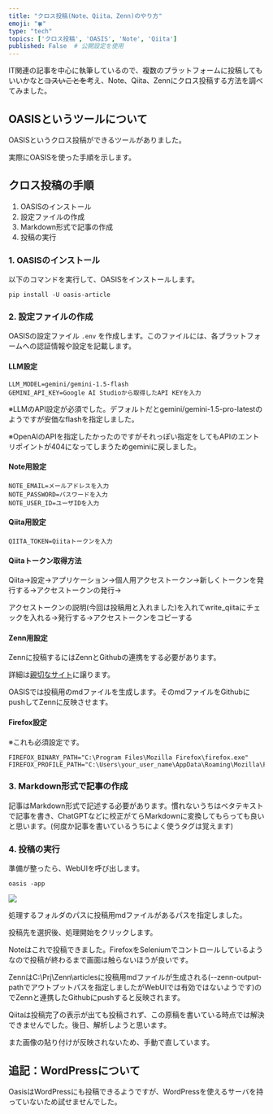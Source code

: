 ```yaml
---
title: "クロス投稿(Note、Qiita、Zenn)のやり方"
emoji: "🍀"
type: "tech"
topics: ['クロス投稿', 'OASIS', 'Note', 'Qiita']
published: False  # 公開設定を使用
---
```


IT関連の記事を中心に執筆しているので、複数のプラットフォームに投稿してもいいかなと~~コスいことを~~考え、Note、Qiita、Zennにクロス投稿する方法を調べてみました。

## OASISというツールについて

OASISというクロス投稿ができるツールがありました。

実際にOASISを使った手順を示します。

## クロス投稿の手順

1. OASISのインストール
2. 設定ファイルの作成
3. Markdown形式で記事の作成
4. 投稿の実行

### 1. OASISのインストール

以下のコマンドを実行して、OASISをインストールします。

```
pip install -U oasis-article
```

### 2. 設定ファイルの作成

OASISの設定ファイル `.env` を作成します。このファイルには、各プラットフォームへの認証情報や設定を記載します。

#### LLM設定

```
LLM_MODEL=gemini/gemini-1.5-flash
GEMINI_API_KEY=Google AI Studioから取得したAPI KEYを入力
```

※LLMのAPI設定が必須でした。デフォルトだとgemini/gemini-1.5-pro-latestのようですが安価なflashを指定しました。

※OpenAIのAPIを指定したかったのですがそれっぽい指定をしてもAPIのエントリポイントが404になってしまうためgeminiに戻しました。


#### Note用設定

```
NOTE_EMAIL=メールアドレスを入力
NOTE_PASSWORD=パスワードを入力
NOTE_USER_ID=ユーザIDを入力
```

#### Qiita用設定

```
QIITA_TOKEN=Qiitaトークンを入力
```


#### Qiitaトークン取得方法

Qiita→設定→アプリケーション→個人用アクセストークン→新しくトークンを発行する→アクセストークンの発行→

アクセストークンの説明(今回は投稿用と入れました)を入れてwrite_qiitaにチェックを入れる→発行する→アクセストークンをコピーする


#### Zenn用設定

Zennに投稿するにはZennとGithubの連携をする必要があります。

詳細は[親切なサイト](https://zenn.dev/youliangdao/articles/zenn-article-setup-local)に譲ります。

OASISでは投稿用のmdファイルを生成します。そのmdファイルをGithubにpushしてZennに反映させます。

#### Firefox設定

※これも必須設定です。

```
FIREFOX_BINARY_PATH="C:\Program Files\Mozilla Firefox\firefox.exe"
FIREFOX_PROFILE_PATH="C:\Users\your_user_name\AppData\Roaming\Mozilla\Firefox\Profiles\your_profile_name"
```

### 3. Markdown形式で記事の作成

記事はMarkdown形式で記述する必要があります。慣れないうちはベタテキストで記事を書き、ChatGPTなどに校正がてらMarkdownに変換してもらっても良いと思います。(何度か記事を書いているうちによく使うタグは覚えます)

### 4. 投稿の実行

準備が整ったら、WebUIを呼び出します。

```
oasis -app
```

![](/image/1.png)

処理するフォルダのパスに投稿用mdファイルがあるパスを指定しました。

投稿先を選択後、処理開始をクリックします。

Noteはこれで投稿できました。FirefoxをSeleniumでコントロールしているようなので投稿が終わるまで画面は触らないほうが良いです。

ZennはC:\Prj\Zenn\articlesに投稿用mdファイルが生成される(--zenn-output-pathでアウトプットパスを指定しましたがWebUIでは有効ではないようです)のでZennと連携したGithubにpushすると反映されます。

Qiitaは投稿完了の表示が出ても投稿されず、この原稿を書いている時点では解決できませんでした。後日、解析しようと思います。

また画像の貼り付けが反映されないため、手動で直しています。

## 追記：WordPressについて

OasisはWordPressにも投稿できるようですが、WordPressを使えるサーバを持っていないため試せませんでした。
